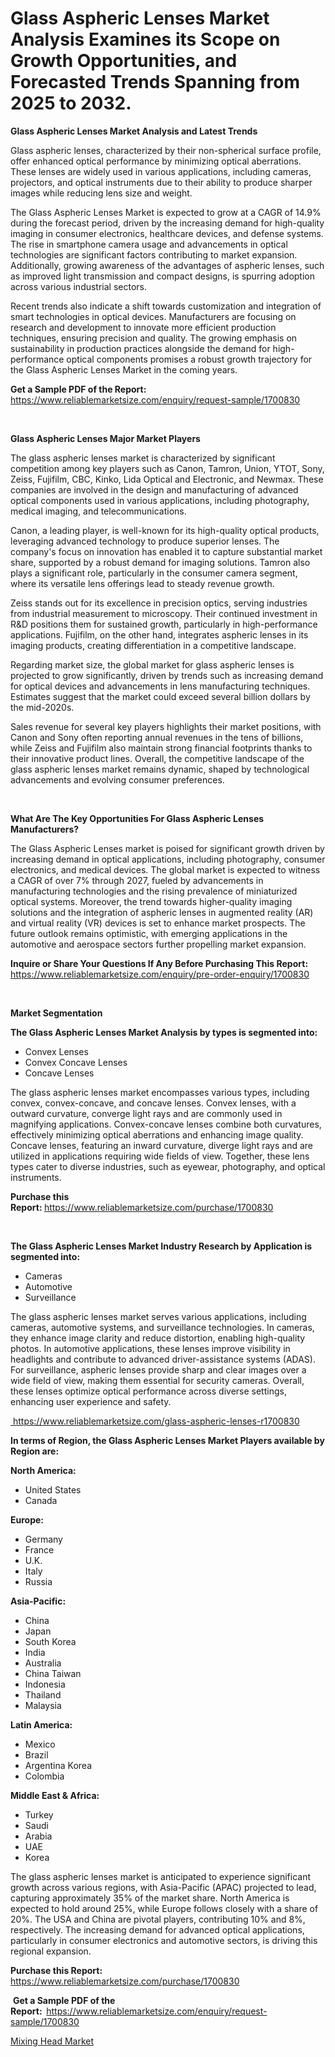 <p><h1>Glass Aspheric Lenses Market Analysis Examines its Scope on Growth Opportunities, and Forecasted Trends Spanning from 2025 to 2032.</h1></p><p><strong>Glass Aspheric Lenses Market Analysis and Latest Trends</strong></p>
<p><p>Glass aspheric lenses, characterized by their non-spherical surface profile, offer enhanced optical performance by minimizing optical aberrations. These lenses are widely used in various applications, including cameras, projectors, and optical instruments due to their ability to produce sharper images while reducing lens size and weight. </p><p>The Glass Aspheric Lenses Market is expected to grow at a CAGR of 14.9% during the forecast period, driven by the increasing demand for high-quality imaging in consumer electronics, healthcare devices, and defense systems. The rise in smartphone camera usage and advancements in optical technologies are significant factors contributing to market expansion. Additionally, growing awareness of the advantages of aspheric lenses, such as improved light transmission and compact designs, is spurring adoption across various industrial sectors. </p><p>Recent trends also indicate a shift towards customization and integration of smart technologies in optical devices. Manufacturers are focusing on research and development to innovate more efficient production techniques, ensuring precision and quality. The growing emphasis on sustainability in production practices alongside the demand for high-performance optical components promises a robust growth trajectory for the Glass Aspheric Lenses Market in the coming years.</p></p>
<p><strong>Get a Sample PDF of the Report:&nbsp;</strong> <a href="https://www.reliablemarketsize.com/enquiry/request-sample/1700830?utm_campaign=1832&utm_medium=2&utm_source=Github&utm_content=ia&utm_term=09012025&utm_id=glass-aspheric-lenses">https://www.reliablemarketsize.com/enquiry/request-sample/1700830</a></p>
<p>&nbsp;</p>
<p><strong>Glass Aspheric Lenses Major Market Players</strong></p>
<p><p>The glass aspheric lenses market is characterized by significant competition among key players such as Canon, Tamron, Union, YTOT, Sony, Zeiss, Fujifilm, CBC, Kinko, Lida Optical and Electronic, and Newmax. These companies are involved in the design and manufacturing of advanced optical components used in various applications, including photography, medical imaging, and telecommunications.</p><p>Canon, a leading player, is well-known for its high-quality optical products, leveraging advanced technology to produce superior lenses. The company's focus on innovation has enabled it to capture substantial market share, supported by a robust demand for imaging solutions. Tamron also plays a significant role, particularly in the consumer camera segment, where its versatile lens offerings lead to steady revenue growth.</p><p>Zeiss stands out for its excellence in precision optics, serving industries from industrial measurement to microscopy. Their continued investment in R&D positions them for sustained growth, particularly in high-performance applications. Fujifilm, on the other hand, integrates aspheric lenses in its imaging products, creating differentiation in a competitive landscape.</p><p>Regarding market size, the global market for glass aspheric lenses is projected to grow significantly, driven by trends such as increasing demand for optical devices and advancements in lens manufacturing techniques. Estimates suggest that the market could exceed several billion dollars by the mid-2020s.</p><p>Sales revenue for several key players highlights their market positions, with Canon and Sony often reporting annual revenues in the tens of billions, while Zeiss and Fujifilm also maintain strong financial footprints thanks to their innovative product lines. Overall, the competitive landscape of the glass aspheric lenses market remains dynamic, shaped by technological advancements and evolving consumer preferences.</p></p>
<p>&nbsp;</p>
<p><strong>What Are The Key Opportunities For Glass Aspheric Lenses Manufacturers?</strong></p>
<p><p>The Glass Aspheric Lenses market is poised for significant growth driven by increasing demand in optical applications, including photography, consumer electronics, and medical devices. The global market is expected to witness a CAGR of over 7% through 2027, fueled by advancements in manufacturing technologies and the rising prevalence of miniaturized optical systems. Moreover, the trend towards higher-quality imaging solutions and the integration of aspheric lenses in augmented reality (AR) and virtual reality (VR) devices is set to enhance market prospects. The future outlook remains optimistic, with emerging applications in the automotive and aerospace sectors further propelling market expansion.</p></p>
<p><strong>Inquire or Share Your Questions If Any Before Purchasing This Report:</strong> <a href="https://www.reliablemarketsize.com/enquiry/pre-order-enquiry/1700830?utm_campaign=1832&utm_medium=2&utm_source=Github&utm_content=ia&utm_term=09012025&utm_id=glass-aspheric-lenses">https://www.reliablemarketsize.com/enquiry/pre-order-enquiry/1700830</a></p>
<p>&nbsp;</p>
<p><strong>Market Segmentation</strong></p>
<p><strong>The Glass Aspheric Lenses Market Analysis by types is segmented into:</strong></p>
<p><ul><li>Convex Lenses</li><li>Convex Concave Lenses</li><li>Concave Lenses</li></ul></p>
<p><p>The glass aspheric lenses market encompasses various types, including convex, convex-concave, and concave lenses. Convex lenses, with a outward curvature, converge light rays and are commonly used in magnifying applications. Convex-concave lenses combine both curvatures, effectively minimizing optical aberrations and enhancing image quality. Concave lenses, featuring an inward curvature, diverge light rays and are utilized in applications requiring wide fields of view. Together, these lens types cater to diverse industries, such as eyewear, photography, and optical instruments.</p></p>
<p><strong>Purchase this Report:&nbsp;</strong><a href="https://www.reliablemarketsize.com/purchase/1700830?utm_campaign=1832&utm_medium=2&utm_source=Github&utm_content=ia&utm_term=09012025&utm_id=glass-aspheric-lenses">https://www.reliablemarketsize.com/purchase/1700830</a></p>
<p>&nbsp;</p>
<p><strong>The Glass Aspheric Lenses Market Industry Research by Application is segmented into:</strong></p>
<p><ul><li>Cameras</li><li>Automotive</li><li>Surveillance</li></ul></p>
<p><p>The glass aspheric lenses market serves various applications, including cameras, automotive systems, and surveillance technologies. In cameras, they enhance image clarity and reduce distortion, enabling high-quality photos. In automotive applications, these lenses improve visibility in headlights and contribute to advanced driver-assistance systems (ADAS). For surveillance, aspheric lenses provide sharp and clear images over a wide field of view, making them essential for security cameras. Overall, these lenses optimize optical performance across diverse settings, enhancing user experience and safety.</p></p>
<p><a href="https://www.reliablemarketsize.com/glass-aspheric-lenses-r1700830?utm_campaign=1832&utm_medium=2&utm_source=Github&utm_content=ia&utm_term=09012025&utm_id=glass-aspheric-lenses">&nbsp;https://www.reliablemarketsize.com/glass-aspheric-lenses-r1700830</a></p>
<p><strong>In terms of Region, the Glass Aspheric Lenses Market Players available by Region are:</strong></p>
<p>
    <p> <strong> North America: </strong>
        <ul>
            <li>United States</li>
            <li>Canada</li>
        </ul>
        </p> 
    <p> <strong> Europe: </strong>
        <ul>
            <li>Germany</li>
            <li>France</li>
            <li>U.K.</li>
            <li>Italy</li>
            <li>Russia</li>
        </ul>
        </p> 
    <p> <strong> Asia-Pacific: </strong>
        <ul>
            <li>China</li>
            <li>Japan</li>
            <li>South Korea</li>
            <li>India</li>
            <li>Australia</li>
            <li>China Taiwan</li>
            <li>Indonesia</li>
            <li>Thailand</li>
            <li>Malaysia</li>
        </ul>
        </p> 
    <p> <strong> Latin America: </strong>
        <ul>
            <li>Mexico</li>
            <li>Brazil</li>
            <li>Argentina Korea</li>
            <li>Colombia</li>
        </ul>
        </p> 
    <p> <strong> Middle East & Africa: </strong>
        <ul>
            <li>Turkey</li>
            <li>Saudi</li>
            <li>Arabia</li>
            <li>UAE</li>
            <li>Korea</li>
        </ul>
    </p>
    </p>
<p><p>The glass aspheric lenses market is anticipated to experience significant growth across various regions, with Asia-Pacific (APAC) projected to lead, capturing approximately 35% of the market share. North America is expected to hold around 25%, while Europe follows closely with a share of 20%. The USA and China are pivotal players, contributing 10% and 8%, respectively. The increasing demand for advanced optical applications, particularly in consumer electronics and automotive sectors, is driving this regional expansion.</p></p>
<p><strong>Purchase this Report: </strong><a href="https://www.reliablemarketsize.com/purchase/1700830?utm_campaign=1832&utm_medium=2&utm_source=Github&utm_content=ia&utm_term=09012025&utm_id=glass-aspheric-lenses">https://www.reliablemarketsize.com/purchase/1700830</a></p>
<p>&nbsp;<strong>Get a Sample PDF of the Report:&nbsp;&nbsp;</strong><a href="https://www.reliablemarketsize.com/enquiry/request-sample/1700830?utm_campaign=1832&utm_medium=2&utm_source=Github&utm_content=ia&utm_term=09012025&utm_id=glass-aspheric-lenses">https://www.reliablemarketsize.com/enquiry/request-sample/1700830</a></p>
<p><strong></strong></p>
<p><p><a href="https://github.com/AKSHATREPORTPRIME/Market-Research-Report-List-6/blob/main/mixing-head-market.md?utm_campaign=1832&utm_medium=2&utm_source=Github&utm_content=ia&utm_term=09012025&utm_id=glass-aspheric-lenses">Mixing Head Market</a></p></p>